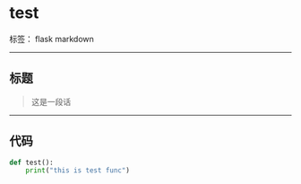 ﻿# test

标签： flask markdown


----------
## 标题 ##

> 这是一段话


----------
## 代码 ##
```python
def test():
    print("this is test func")
```
